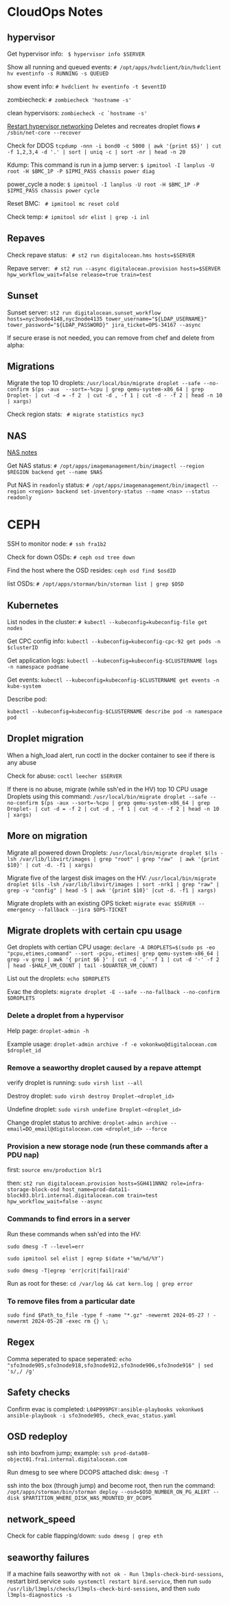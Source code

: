 # CloudOps Notes 

## hypervisor

Get hypervisor info: 
``` $ hypervisor info $SERVER```

Show all running and queued events:
```# /opt/apps/hvdclient/bin/hvdclient hv eventinfo -s RUNNING -s QUEUED```

show event info:
```# hvdclient hv eventinfo -t $eventID```

zombiecheck:
```# zombiecheck 'hostname -s'```

clean hypervisors:
```zombiecheck -c `hostname -s'```

[Restart hypervisor networking](https://github.com/digitalocean/documentation/blob/master/oncall/playbooks/procedures/restart-hypervisor-networking.md) Deletes and recreates droplet flows
```# /sbin/net-core --recover```


Check for DDOS
```tcpdump -nnn -i bond0 -c 5000 | awk '{print $5}' | cut -f 1,2,3,4 -d '.' | sort | uniq -c | sort -nr | head -n 20```


Kdump:
This command is run in a jump server:
```$ ipmitool -I lanplus -U root -H $BMC_1P -P $IPMI_PASS chassis power diag```

power_cycle a node: ```$ ipmitool -I lanplus -U root -H $BMC_1P -P $IPMI_PASS chassis power cycle```

Reset BMC:
``` # ipmitool mc reset cold```

Check temp:
```# ipmitool sdr elist | grep -i inl```



## Repaves

Check repave status: 
``` # st2 run digitalocean.hms hosts=$SERVER```

Repave server:
``` # st2 run --async digitalocean.provision hosts=$SERVER hpw_workflow_wait=false release=true train=test```


## Sunset

Sunset server: 
```st2 run digitalocean.sunset_workflow hosts=nyc3node4148,nyc3node4135 tower_username="${LDAP_USERNAME}" tower_password="${LDAP_PASSWORD}" jira_ticket=OPS-34167 --async```


If secure erase is not needed, you can remove from chef and delete from alpha:




## Migrations

Migrate the top 10 droplets: 
```/usr/local/bin/migrate droplet --safe --no-confirm $(ps -aux  --sort=-%cpu | grep qemu-system-x86_64 | grep Droplet- | cut -d = -f 2  | cut -d , -f 1 | cut -d - -f 2 | head -n 10 | xargs)```

Check region stats: 
``` # migrate statistics nyc3```




## NAS 
[NAS notes](https://do-internal.atlassian.net/wiki/spaces/CO/pages/536969368/NAS+procedures)

Get NAS status: 
```# /opt/apps/imagemanagement/bin/imagectl --region $REGION backend get --name $NAS```

Put NAS in `readonly` status:
```# /opt/apps/imagemanagement/bin/imagectl --region <region> backend set-inventory-status --name <nas> --status readonly```




# CEPH

SSH to monitor node: 
```# ssh fra1b2```

Check for down OSDs:
```# ceph osd tree down```

Find the host where the OSD resides: 
```ceph osd find $osdID```

list OSDs:
```# /opt/apps/storman/bin/storman list | grep $OSD```



## Kubernetes

List  nodes in the cluster: 
```# kubectl --kubeconfig=kubeconfig-file get nodes```

Get CPC config info: 
```kubectl --kubeconfig=kubeconfig-cpc-92 get pods -n $clusterID```


Get application logs:
```kubectl --kubeconfig=kubeconfig-$CLUSTERNAME logs -n namespace podname```

Get events: 
```kubectl --kubeconfig=kubeconfig-$CLUSTERNAME get events -n kube-system```

Describe pod:

```kubectl --kubeconfig=kubeconfig-$CLUSTERNAME describe pod -n namespace  pod```

## Droplet migration

When a high_load alert, run coctl in the docker container to see if there is any abuse

Check for abuse:
```coctl leecher $SERVER```

If there is no abuse, migrate (while ssh'ed in the HV) top 10 CPU usage Droplets using this command:
```/usr/local/bin/migrate droplet --safe --no-confirm $(ps -aux --sort=-%cpu | grep qemu-system-x86_64 | grep Droplet- | cut -d = -f 2 | cut -d , -f 1 | cut -d - -f 2 | head -n 10 | xargs)```

## More on migration

Migrate all powered down Droplets:
```/usr/local/bin/migrate droplet $(ls -lsh /var/lib/libvirt/images | grep "root" | grep "raw"  | awk '{print $10}' | cut -d. -f1 | xargs)```

Migrate five of the largest disk images on the HV:
```/usr/local/bin/migrate droplet $(ls -lsh /var/lib/libvirt/images | sort -nrk1 | grep "raw" | grep -v "config" | head -5 | awk '{print $10}' |cut -d. -f1 | xargs)```

Migrate droplets with an existing OPS ticket:
```migrate evac $SERVER --emergency --fallback --jira $OPS-TICKET```

## Migrate droplets with certain cpu usage

Get droplets with certian CPU usage:
```declare -A DROPLETS=$(sudo ps -eo "pcpu,etimes,command" --sort -pcpu,-etimes| grep qemu-system-x86_64 | grep -v grep | awk '{ print $6 }' | cut -d ',' -f 1 | cut -d '-' -f 2 | head -$HALF_VM_COUNT | tail -$QUARTER_VM_COUNT)```

List out the droplets: ```echo $DROPLETS```

Evac the droplets: ```migrate droplet -E --safe --no-fallback --no-confirm $DROPLETS```

### Delete a droplet from a hypervisor

Help page:
```droplet-admin -h```

Example usage:
```droplet-admin archive -f -e vokonkwo@digitalocean.com $droplet_id```

### Remove a seaworthy droplet caused by a repave attempt

verify droplet is running:
```sudo virsh list --all```

Destroy droplet:
```sudo virsh destroy Droplet-<droplet_id>```

Undefine droplet:
```sudo virsh undefine Droplet-<droplet_id>```

Change droplet status to archive:
```droplet-admin archive --email=DO_email@digitalocean.com <droplet_id> --force```

### Provision a new storage node (run these commands after a PDU nap)

first:
```source env/production blr1```

then:
```st2 run digitalocean.provision hosts=SGH411NNN2 role=infra-storage-block-osd host_name=prod-data11-block03.blr1.internal.digitalocean.com train=test hpw_workflow_wait=false --async```

### Commands to find errors in a server

Run these commands when ssh'ed into the HV:

```sudo dmesg -T --level=err```

```sudo ipmitool sel elist | egrep $(date +‘%m/%d/%Y’)```

```sudo dmesg -T|egrep 'err|crit|fail|raid'```

Run as root for these:
```cd /var/log && cat kern.log | grep error```

### To remove files from a particular date
```sudo find $Path_to_file -type f -name "*.gz" -newermt 2024-05-27 ! -newermt 2024-05-28 -exec rm {} \;```

## Regex

Comma seperated to space seperated:
```echo "sfo3node905,sfo3node918,sfo3node912,sfo3node906,sfo3node916" | sed 's/,/ /g'```

## Safety checks

Confirm evac is completed:
```L04P999PGY:ansible-playbooks vokonkwo$ ansible-playbook -i sfo3node905, check_evac_status.yaml```

## OSD redeploy

ssh into boxfrom jump; example: ```ssh prod-data08-object01.fra1.internal.digitalocean.com```

Run dmesg to see where DCOPS attached disk: ```dmesg -T```

ssh into the box (through jump) and become root, then run the command:
```/opt/apps/storman/bin/storman deploy --osd=$OSD_NUMBER_ON_PG_ALERT --disk $PARTITION_WHERE_DISK_WAS_MOUNTED_BY_DCOPS```

## network_speed

Check for cable flapping/down: ```sudo dmesg | grep eth```

## seaworthy failures

If a machine fails seaworthy with ```not ok - Run l3mpls-check-bird-sessions```, restart bird.service ```sudo systemctl restart bird.service```, then run ```sudo /usr/lib/l3mpls/checks/l3mpls-check-bird-sessions```, and then ```sudo l3mpls-diagnostics -s```